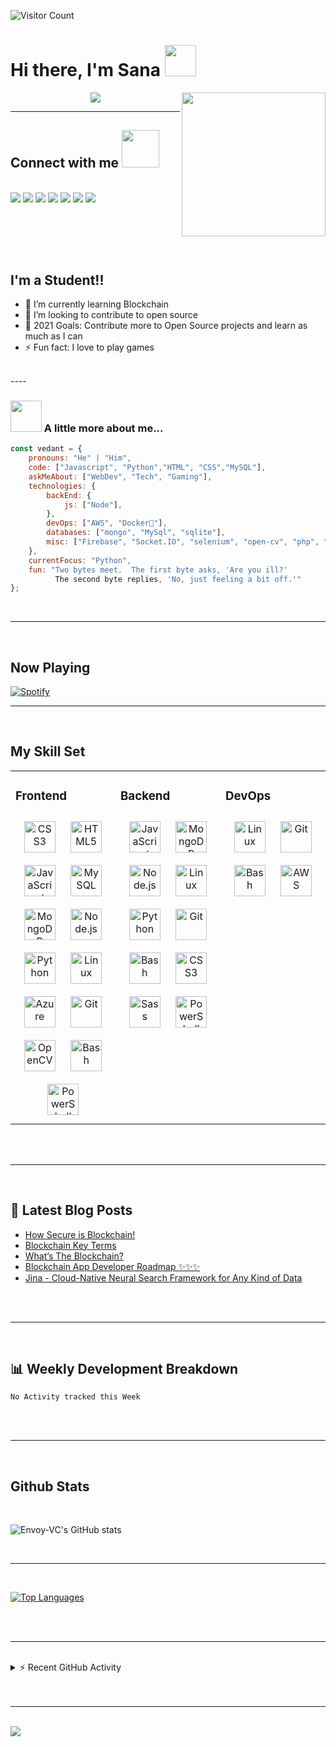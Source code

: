 ![Visitor Count](https://profile-counter.glitch.me/Envoy-VC/count.svg)
<div style="text-align: right">
</div>

# Hi there, I'm Sana <img src="https://media.giphy.com/media/12oufCB0MyZ1Go/giphy.gif" width="50">
<img align='right' src="https://media.giphy.com/media/M9gbBd9nbDrOTu1Mqx/giphy.gif" width="230">

<p align="center">
<img src="https://readme-typing-svg.herokuapp.com?font=monospace&color=00ffd2&size=25&center=true&vCenter=true&lines=A+Passionate+Learner!;Open+Source+Contributor">
</p>

----
## Connect with me <img src="https://media.giphy.com/media/LnQjpWaON8nhr21vNW/giphy.gif" width="60">
<br>
<a href="https://twitter.com/Envoy_1084"><img src="https://img.shields.io/badge/Twitter-1DA1F2?style=for-the-badge&logo=twitter&logoColor=white"></a>
<a href="https://www.linkedin.com/in/vedant-chainani/"><img src="https://img.shields.io/badge/LinkedIn-0077B5?style=for-the-badge&logo=linkedin&logoColor=white"></a>
<a href="https://www.reddit.com/user/envoyVC1084"><img src="	https://img.shields.io/badge/Reddit-FF4500?style=for-the-badge&logo=reddit&logoColor=white"></a>
<a href="mailto:vedantchainani1084@gmail.com"><img src="https://img.shields.io/badge/Gmail-D14836?style=for-the-badge&logo=gmail&logoColor=white"></a>
<a href="https://dev.to/envoy_"><img src="https://img.shields.io/badge/dev.to-0A0A0A?style=for-the-badge&logo=dev.to&logoColor=white"></a>
<a href="https://steamcommunity.com/profiles/76561199077181432/"><img src="https://img.shields.io/badge/Steam-000000?style=for-the-badge&logo=steam&logoColor=white"></a>
<a href="https://open.spotify.com/user/31ojwb23shspr6yxfudndihfrvae"><img src="https://img.shields.io/badge/Spotify-1ED760?&style=for-the-badge&logo=spotify&logoColor=white"></a>

<br><br>
----

## I'm a Student!!

- 🌱 I’m currently learning Blockchain
- 👯 I’m looking to contribute to open source
- 🥅 2021 Goals: Contribute more to Open Source projects and learn as much as I can
- ⚡ Fun fact: I love to play games
<br>
----
<br>

### <img src="https://media.giphy.com/media/VgCDAzcKvsR6OM0uWg/giphy.gif" width="50"> A little more about me...  

```javascript
const vedant = {
    pronouns: "He" | "Him",
    code: ["Javascript", "Python","HTML", "CSS","MySQL"],
    askMeAbout: ["WebDev", "Tech", "Gaming"],
    technologies: {
        backEnd: {
            js: ["Node"],
        },
        devOps: ["AWS", "Docker🐳"],
        databases: ["mongo", "MySql", "sqlite"],
        misc: ["Firebase", "Socket.IO", "selenium", "open-cv", "php", "SuiteApp","discord.py"]
    },
    currentFocus: "Python",
    fun: "Two bytes meet.  The first byte asks, 'Are you ill?'
          The second byte replies, 'No, just feeling a bit off.'"
};
```
<br>

----
<br>

## Now Playing


[![Spotify](https://novatorem-envoy-vc.vercel.app/api/spotify)](https://open.spotify.com/user/31ojwb23shspr6yxfudndihfrvae)

----
<br>

## My Skill Set  
<table><tr><td valign="top" width="33%">



### Frontend  
<div align="center">  
<img style="margin: 10px" src="https://profilinator.rishav.dev/skills-assets/css3-original-wordmark.svg" alt="CSS3" height="50" />  
<img style="margin: 10px" src="https://profilinator.rishav.dev/skills-assets/html5-original-wordmark.svg" alt="HTML5" height="50" />  
<img style="margin: 10px" src="https://profilinator.rishav.dev/skills-assets/javascript-original.svg" alt="JavaScript" height="50" />  
<img style="margin: 10px" src="https://profilinator.rishav.dev/skills-assets/mysql-original-wordmark.svg" alt="MySQL" height="50" />  
<img style="margin: 10px" src="https://profilinator.rishav.dev/skills-assets/mongodb-original-wordmark.svg" alt="MongoDB" height="50" />  
<img style="margin: 10px" src="https://profilinator.rishav.dev/skills-assets/nodejs-original-wordmark.svg" alt="Node.js" height="50" />  
<img style="margin: 10px" src="https://profilinator.rishav.dev/skills-assets/python-original.svg" alt="Python" height="50" />  
<img style="margin: 10px" src="https://profilinator.rishav.dev/skills-assets/linux-original.svg" alt="Linux" height="50" />  
<img style="margin: 10px" src="https://profilinator.rishav.dev/skills-assets/microsoft_azure-icon.svg" alt="Azure" height="50" />  
<img style="margin: 10px" src="https://profilinator.rishav.dev/skills-assets/git-scm-icon.svg" alt="Git" height="50" />  
<img style="margin: 10px" src="https://profilinator.rishav.dev/skills-assets/opencv-icon.svg" alt="OpenCV" height="50" />  
<img style="margin: 10px" src="https://profilinator.rishav.dev/skills-assets/gnu_bash-icon.svg" alt="Bash" height="50" />  
<img style="margin: 10px" src="https://profilinator.rishav.dev/skills-assets/powershell.png" alt="PowerShell" height="50" />  
</div>

</td><td valign="top" width="33%">



### Backend  
<div align="center">  
<img style="margin: 10px" src="https://profilinator.rishav.dev/skills-assets/javascript-original.svg" alt="JavaScript" height="50" />  
<img style="margin: 10px" src="https://profilinator.rishav.dev/skills-assets/mongodb-original-wordmark.svg" alt="MongoDB" height="50" />  
<img style="margin: 10px" src="https://profilinator.rishav.dev/skills-assets/nodejs-original-wordmark.svg" alt="Node.js" height="50" />  
<img style="margin: 10px" src="https://profilinator.rishav.dev/skills-assets/linux-original.svg" alt="Linux" height="50" />  
<img style="margin: 10px" src="https://profilinator.rishav.dev/skills-assets/python-original.svg" alt="Python" height="50" />  
<img style="margin: 10px" src="https://profilinator.rishav.dev/skills-assets/git-scm-icon.svg" alt="Git" height="50" />  
<img style="margin: 10px" src="https://profilinator.rishav.dev/skills-assets/gnu_bash-icon.svg" alt="Bash" height="50" />  
<img style="margin: 10px" src="https://profilinator.rishav.dev/skills-assets/css3-original-wordmark.svg" alt="CSS3" height="50" />  
<img style="margin: 10px" src="https://profilinator.rishav.dev/skills-assets/sass-original.svg" alt="Sass" height="50" />  
<img style="margin: 10px" src="https://profilinator.rishav.dev/skills-assets/powershell.png" alt="PowerShell" height="50" />  
</div>

</td><td valign="top" width="33%">



### DevOps  
<div align="center">  
<img style="margin: 10px" src="https://profilinator.rishav.dev/skills-assets/linux-original.svg" alt="Linux" height="50" />  
<img style="margin: 10px" src="https://profilinator.rishav.dev/skills-assets/git-scm-icon.svg" alt="Git" height="50" />  
<img style="margin: 10px" src="https://profilinator.rishav.dev/skills-assets/gnu_bash-icon.svg" alt="Bash" height="50" />  
<img style="margin: 10px" src="https://profilinator.rishav.dev/skills-assets/amazonwebservices-original-wordmark.svg" alt="AWS" height="50" />  
</div>

</td></tr></table>  


<br>
<br>

----

<br>

## 📕 Latest Blog Posts

<!-- BLOG-POST-LIST:START -->
- [How Secure is Blockchain!](https://dev.to/envoy_/how-secure-is-blockchain-4lhm)
- [Blockchain Key Terms](https://dev.to/envoy_/blockchain-key-terms-m57)
- [What’s The Blockchain?](https://dev.to/envoy_/whats-the-blockchain-4kik)
- [Blockchain App Developer Roadmap ✨✨✨](https://dev.to/envoy_/blockchain-app-developer-roadmap-31p5)
- [Jina - Cloud-Native Neural Search Framework for Any Kind of Data](https://dev.to/envoy_/jina-cloud-native-neural-search-framework-for-any-kind-of-data-56hh)
<!-- BLOG-POST-LIST:END -->

<br>
<br>

----

<br>


## 📊 Weekly Development Breakdown

<!--START_SECTION:waka-->
```text
No Activity tracked this Week
```
<!--END_SECTION:waka-->

<br>
<br>

----

<br>

## Github Stats
<br>

![Envoy-VC's GitHub stats](https://readme-stats-envoy-vc.vercel.app/api?username=envoy-vc&show_icons=true&theme=dark)

<br>

----

<br>

[![Top Languages](https://readme-stats-envoy-vc.vercel.app/api/top-langs/?username=envoy-vc&layout=compact)](https://github.com/Envoy-VC/Envoy-VC)

<br>
<br>

----

<br>


<details>
  <summary>⚡ Recent GitHub Activity</summary>
  
<!--START_SECTION:activity-->
1. 🗣 Commented on [#180](https://github.com/yaronzz/Tidal-Media-Downloader-PRO/issues/180) in [yaronzz/Tidal-Media-Downloader-PRO](https://github.com/yaronzz/Tidal-Media-Downloader-PRO)
2. 🗣 Commented on [#180](https://github.com/yaronzz/Tidal-Media-Downloader-PRO/issues/180) in [yaronzz/Tidal-Media-Downloader-PRO](https://github.com/yaronzz/Tidal-Media-Downloader-PRO)
3. 🎉 Merged PR [#2](https://github.com/Envoy-VC/Badges-for-GitHub/pull/2) in [Envoy-VC/Badges-for-GitHub](https://github.com/Envoy-VC/Badges-for-GitHub)
4. 🗣 Commented on [#180](https://github.com/yaronzz/Tidal-Media-Downloader-PRO/issues/180) in [yaronzz/Tidal-Media-Downloader-PRO](https://github.com/yaronzz/Tidal-Media-Downloader-PRO)
<!--END_SECTION:activity-->

</details>

<br>
<br>

----

<br>

<img src="https://i.ibb.co/0MZzJ2d/download.png" border="0">
